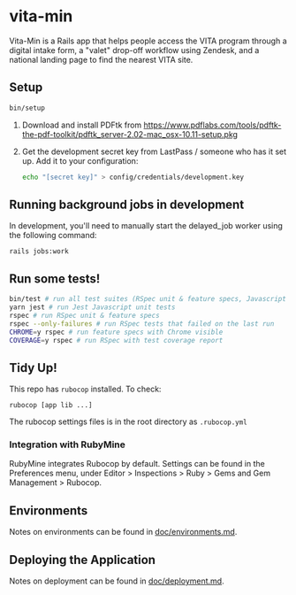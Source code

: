 # vita-min

Vita-Min is a Rails app that helps people access the VITA program through a digital intake form, a "valet" drop-off workflow using Zendesk, and a national landing page to find the nearest VITA site.

## Setup

```bash
bin/setup
```

1.  Download and install PDFtk from
    https://www.pdflabs.com/tools/pdftk-the-pdf-toolkit/pdftk_server-2.02-mac_osx-10.11-setup.pkg

1.  Get the development secret key from LastPass / someone who has it set up.
    Add it to your configuration:

    ```bash
    echo "[secret key]" > config/credentials/development.key
    ```


## Running background jobs in development

In development, you'll need to manually start the delayed_job worker using the following command:

```shell
rails jobs:work
```

## Run some tests!

```sh
bin/test # run all test suites (RSpec unit & feature specs, Javascript Jest unit tests)
yarn jest # run Jest Javascript unit tests
rspec # run RSpec unit & feature specs
rspec --only-failures # run RSpec tests that failed on the last run
CHROME=y rspec # run feature specs with Chrome visible
COVERAGE=y rspec # run RSpec with test coverage report
```

## Tidy Up!

This repo has `rubocop` installed. To check:

`rubocop [app lib ...]`

The rubocop settings files is in the root directory as `.rubocop.yml`

### Integration with RubyMine

RubyMine integrates Rubocop by default. Settings can be found in the Preferences
menu, under Editor > Inspections > Ruby > Gems and Gem Management > Rubocop.

## Environments

Notes on environments can be found in [doc/environments.md](doc/environments.md).

## Deploying the Application

Notes on deployment can be found in [doc/deployment.md](doc/deployment.md).



